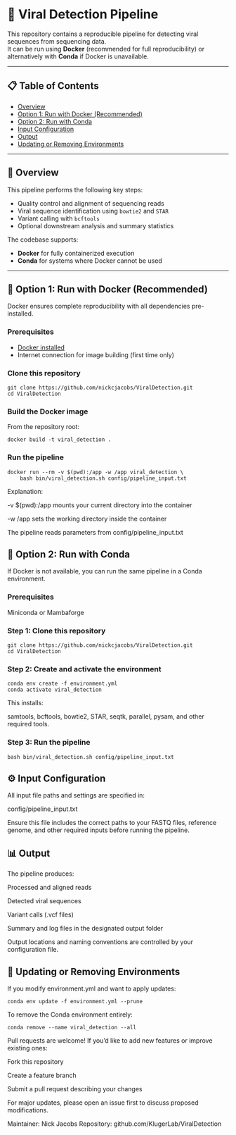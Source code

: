 # 🦠 Viral Detection Pipeline

This repository contains a reproducible pipeline for detecting viral sequences from sequencing data.  
It can be run using **Docker** (recommended for full reproducibility) or alternatively with **Conda** if Docker is unavailable.

---

## 📋 Table of Contents

- [Overview](#-overview)
- [Option 1: Run with Docker (Recommended)](#-option-1-run-with-docker-recommended)
- [Option 2: Run with Conda](#-option-2-run-with-conda)
- [Input Configuration](#-input-configuration)
- [Output](#-output)
- [Updating or Removing Environments](#-updating-or-removing-environments)

---

## 🧬 Overview

This pipeline performs the following key steps:
- Quality control and alignment of sequencing reads
- Viral sequence identification using `bowtie2` and `STAR`
- Variant calling with `bcftools`
- Optional downstream analysis and summary statistics

The codebase supports:
- **Docker** for fully containerized execution  
- **Conda** for systems where Docker cannot be used

---

## 🐋 Option 1: Run with Docker (Recommended)

Docker ensures complete reproducibility with all dependencies pre-installed.

### Prerequisites
- [Docker installed](https://docs.docker.com/get-docker/)
- Internet connection for image building (first time only)

### Clone this repository

```
git clone https://github.com/nickcjacobs/ViralDetection.git
cd ViralDetection
```

### Build the Docker image

From the repository root:

```
docker build -t viral_detection .
```

### Run the pipeline

```
docker run --rm -v $(pwd):/app -w /app viral_detection \
    bash bin/viral_detection.sh config/pipeline_input.txt
```

Explanation:

-v $(pwd):/app mounts your current directory into the container

-w /app sets the working directory inside the container

The pipeline reads parameters from config/pipeline_input.txt

## 🧫 Option 2: Run with Conda

If Docker is not available, you can run the same pipeline in a Conda environment.

### Prerequisites

Miniconda
 or
Mambaforge

### Step 1: Clone this repository
```
git clone https://github.com/nickcjacobs/ViralDetection.git
cd ViralDetection
```

### Step 2: Create and activate the environment
```
conda env create -f environment.yml
conda activate viral_detection
```

This installs:

samtools, bcftools, bowtie2, STAR, seqtk, parallel, pysam, and other required tools.

### Step 3: Run the pipeline
```
bash bin/viral_detection.sh config/pipeline_input.txt
```

## ⚙️ Input Configuration

All input file paths and settings are specified in:

config/pipeline_input.txt


Ensure this file includes the correct paths to your FASTQ files, reference genome, and other required inputs before running the pipeline.

## 📊 Output

The pipeline produces:

Processed and aligned reads

Detected viral sequences

Variant calls (.vcf files)

Summary and log files in the designated output folder

Output locations and naming conventions are controlled by your configuration file.

## 🔄 Updating or Removing Environments

If you modify environment.yml and want to apply updates:

```
conda env update -f environment.yml --prune
```

To remove the Conda environment entirely:

```
conda remove --name viral_detection --all
```

Pull requests are welcome!
If you’d like to add new features or improve existing ones:

Fork this repository

Create a feature branch

Submit a pull request describing your changes

For major updates, please open an issue first to discuss proposed modifications.

Maintainer: Nick Jacobs
Repository: github.com/KlugerLab/ViralDetection
